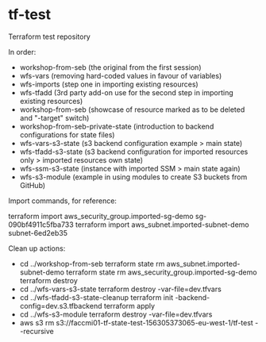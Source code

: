 # tf-test
Terraform test repository

In order:
- workshop-from-seb (the original from the first session)
- wfs-vars (removing hard-coded values in favour of variables)
- wfs-imports (step one in importing existing resources)
- wfs-tfadd (3rd party add-on use for the second step in importing existing resources)
- workshop-from-seb (showcase of resource marked as to be deleted and "-target" switch)
- workshop-from-seb-private-state (introduction to backend configurations for state files)
- wfs-vars-s3-state (s3 backend configuration example > main state)
- wfs-tfadd-s3-state (s3 backend configuration for imported resources only > imported resources own state)
- wfs-ssm-s3-state (instance with imported SSM > main state again)
- wfs-s3-module (example in using modules to create S3 buckets from GitHub)

Import commands, for reference:

terraform import aws_security_group.imported-sg-demo sg-090bf4911c5fba733
terraform import aws_subnet.imported-subnet-demo subnet-6ed2eb35

Clean up actions:
- cd ../workshop-from-seb
    terraform state rm aws_subnet.imported-subnet-demo
    terraform state rm aws_security_group.imported-sg-demo
    terraform destroy
- cd ../wfs-vars-s3-state
    terraform destroy -var-file=dev.tfvars
- cd ../wfs-tfadd-s3-state-cleanup
    terraform init -backend-config=dev.s3.tfbackend
    terraform apply
- cd ../wfs-s3-module
    terraform destroy -var-file=dev.tfvars
- aws s3 rm s3://faccmi01-tf-state-test-156305373065-eu-west-1/tf-test --recursive
